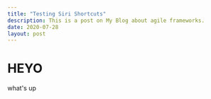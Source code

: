 ```yaml
---
title: "Testing Siri Shortcuts"
description: This is a post on My Blog about agile frameworks.
date: 2020-07-28
layout: post
---
```


# HEYO

what's up